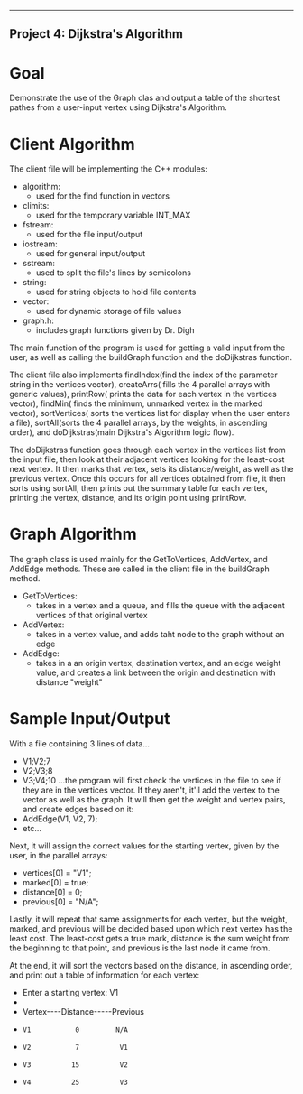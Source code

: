 -------------------------------
Project 4: Dijkstra's Algorithm
-------------------------------

Goal
=============================================================================================================
Demonstrate the use of the Graph clas and output a table of the shortest pathes from 
a user-input vertex using Dijkstra's Algorithm.

Client Algorithm
=============================================================================================================
The client file will be implementing the C++ modules: 
* algorithm:
    * used for the find function in vectors
* climits:
    * used for the temporary variable INT_MAX
* fstream:
    * used for the file input/output
* iostream:
    * used for general input/output
* sstream:
    * used to split the file's lines by semicolons
* string:
    * used for string objects to hold file contents
* vector:
    * used for dynamic storage of file values
* graph.h:
    * includes graph functions given by Dr. Digh

The main function of the program is used for getting a 
valid input from the user, as well as calling the buildGraph
function and the doDijkstras function.

The client file also implements findIndex(find the index
of the parameter string in the vertices vector), createArrs(
fills the 4 parallel arrays with generic values), printRow(
prints the data for each vertex in the vertices vector), findMin(
finds the minimum, unmarked vertex in the marked vector), sortVertices(
sorts the vertices list for display when the user enters a file), 
sortAll(sorts the 4 parallel arrays, by the weights, in ascending order),
and doDijkstras(main Dijkstra's Algorithm logic flow).

The doDijkstras function goes through each vertex in the vertices list from the input file, 
then look at their adjacent vertices looking for the least-cost next vertex. It then 
marks that vertex, sets its distance/weight, as well as the previous vertex. Once this 
occurs for all vertices obtained from file, it then sorts using sortAll, then prints 
out the summary table for each vertex, printing the vertex, distance, and its origin point using printRow. 

Graph Algorithm
=============================================================================================================
The graph class is used mainly for the GetToVertices, AddVertex, and AddEdge methods.
These are called in the client file in the buildGraph method. 
* GetToVertices:
    * takes in a vertex and a queue, and fills the queue with the adjacent vertices of that original vertex
* AddVertex:
    * takes in a vertex value, and adds taht node to the graph without an edge
* AddEdge:
    * takes in a an origin vertex, destination vertex, and an edge weight value, and creates a link between the origin and destination with distance "weight"

Sample Input/Output
=============================================================================================================
With a file containing 3 lines of data...
* V1;V2;7
* V2;V3;8
* V3;V4;10
...the program will first check the vertices in the file to see if they are in the 
vertices vector. If they aren't, it'll add the vertex to the vector as well as the graph. 
It will then get the weight and vertex pairs, and create edges based on it:
* AddEdge(V1, V2, 7);
* etc...

Next, it will assign the correct values for the starting vertex, given by the user, 
in the parallel arrays:
* vertices[0] = "V1";
* marked[0] = true;
* distance[0] = 0;
* previous[0] = "N/A";

Lastly, it will repeat that same assignments for each vertex, but the weight, marked, and previous 
will be decided based upon which next vertex has the least cost. The least-cost gets a true 
mark, distance is the sum weight from the beginning to that point, and previous is the last node it came from. 

At the end, it will sort the vectors based on the distance, in ascending order, and print 
out a table of information for each vertex:
* Enter a starting vertex: V1
* 
* Vertex----Distance-----Previous
*     V1           0         N/A
*     V2           7          V1
*     V3          15          V2
*     V4          25          V3